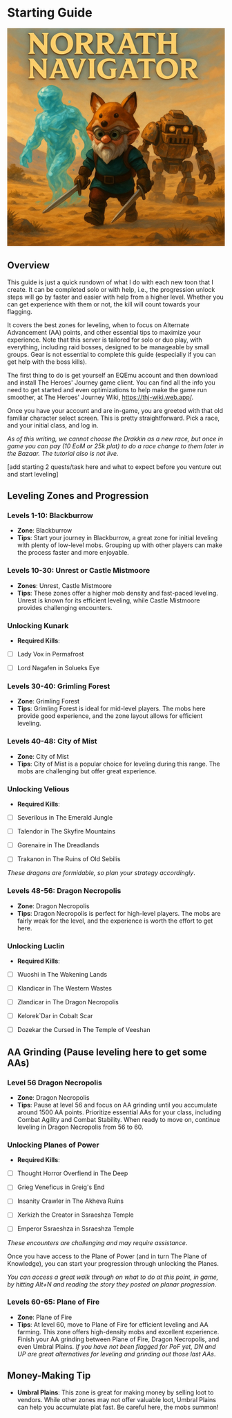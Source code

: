 # Starting Guide

<img src="assets/images/pic 004.jpg" alt="Norrath Navigator Logo" width="720" align="canter">

## Overview
This guide is just a quick rundown of what I do with each new toon that I create. It can be completed solo or with help, i.e., the progression unlock steps will go by faster and easier with help from a higher level. Whether you can get experience with them or not, the kill will count towards your flagging.

It covers the best zones for leveling, when to focus on Alternate Advancement (AA) points, and other essential tips to maximize your experience. Note that this server is tailored for solo or duo play, with everything, including raid bosses, designed to be manageable by small groups. Gear is not essential to complete this guide (especially if you can get help with the boss kills).

The first thing to do is get yourself an EQEmu account and then download and install The Heroes' Journey game client. You can find all the info you need to get started and even optimizations to help make the game run smoother, at The Heroes' Journey Wiki, https://thj-wiki.web.app/.

Once you have your account and are in-game, you are greeted with that old familiar character select screen. This is pretty straightforward. Pick a race, and your initial class, and log in. 

*As of this writing, we cannot choose the Drakkin as a new race, but once in game you can pay (10 EoM or 25k plat) to do a race change to them later in the Bazaar. The tutorial also is not live.*

[add starting 2 quests/task here and what to expect before you venture out and start leveling]

## Leveling Zones and Progression

### Levels 1-10: Blackburrow
- **Zone**: Blackburrow
- **Tips**: Start your journey in Blackburrow, a great zone for initial leveling with plenty of low-level mobs. Grouping up with other players can make the process faster and more enjoyable.

### Levels 10-30: Unrest or Castle Mistmoore
- **Zones**: Unrest, Castle Mistmoore
- **Tips**: These zones offer a higher mob density and fast-paced leveling. Unrest is known for its efficient leveling, while Castle Mistmoore provides challenging encounters.

### Unlocking Kunark
- **Required Kills**: 

- [ ] Lady Vox in Permafrost

- [ ] Lord Nagafen in Solueks Eye


### Levels 30-40: Grimling Forest
- **Zone**: Grimling Forest
- **Tips**: Grimling Forest is ideal for mid-level players. The mobs here provide good experience, and the zone layout allows for efficient leveling.

### Levels 40-48: City of Mist
- **Zone**: City of Mist
- **Tips**: City of Mist is a popular choice for leveling during this range. The mobs are challenging but offer great experience.

### Unlocking Velious
- **Required Kills**:

- [ ] Severilous in The Emerald Jungle

- [ ] Talendor in The Skyfire Mountains

- [ ] Gorenaire in The Dreadlands

- [ ] Trakanon in The Ruins of Old Sebilis


*These dragons are formidable, so plan your strategy accordingly*.

### Levels 48-56: Dragon Necropolis
- **Zone**: Dragon Necropolis
- **Tips**: Dragon Necropolis is perfect for high-level players. The mobs are fairly weak for the level, and the experience is worth the effort to get here.

### Unlocking Luclin
- **Required Kills**:

- [ ] Wuoshi in The Wakening Lands

- [ ] Klandicar in The Western Wastes

- [ ] Zlandicar in The Dragon Necropolis

- [ ] Kelorek`Dar in Cobalt Scar

- [ ] Dozekar the Cursed in The Temple of Veeshan


## AA Grinding (Pause leveling here to get some AAs)

### Level 56 Dragon Necropolis
- **Zone**: Dragon Necropolis
- **Tips**: Pause at level 56 and focus on AA grinding until you accumulate around 1500 AA points. Prioritize essential AAs for your class, including Combat Agility and Combat Stability. When ready to move on, continue leveling in Dragon Necropolis from 56 to 60.

### Unlocking Planes of Power
- **Required Kills**:

- [ ] Thought Horror Overfiend in The Deep

- [ ] Grieg Veneficus in Greig's End

- [ ] Insanity Crawler in The Akheva Ruins

- [ ] Xerkizh the Creator in Ssraeshza Temple

- [ ] Emperor Ssraeshza in Ssraeshza Temple


*These encounters are challenging and may require assistance*.

Once you have access to the Plane of Power (and in turn The Plane of Knowledge), you can start your progression through unlocking the Planes.

*You can access a great walk through on what to do at this point, in game, by hitting Alt+N and reading the story they posted on planar progression*.

### Levels 60-65: Plane of Fire
- **Zone**: Plane of Fire
- **Tips**: At level 60, move to Plane of Fire for efficient leveling and AA farming. This zone offers high-density mobs and excellent experience. Finish your AA grinding between Plane of Fire, Dragon Necropolis, and even Umbral Plains. *If you have not been flagged for PoF yet, DN and UP are great alternatives for leveling and grinding out those last AAs*.

## Money-Making Tip
- **Umbral Plains**: This zone is great for making money by selling loot to vendors. While other zones may not offer valuable loot, Umbral Plains can help you accumulate plat fast. Be careful here, the mobs summon!
